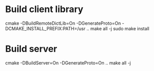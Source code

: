 # Build client library
cmake -DBuildRemoteDictLib=On -DGenerateProto=On -DCMAKE_INSTALL_PREFIX:PATH=/usr ..
make all -j
sudo make install 


# Build server
cmake -DBuildServer=On -DGenerateProto=On ..
make all -j


